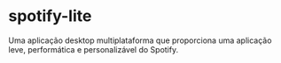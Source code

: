 # spotify-lite
Uma aplicação desktop multiplataforma que proporciona uma aplicação leve, performática e personalizável do Spotify.
